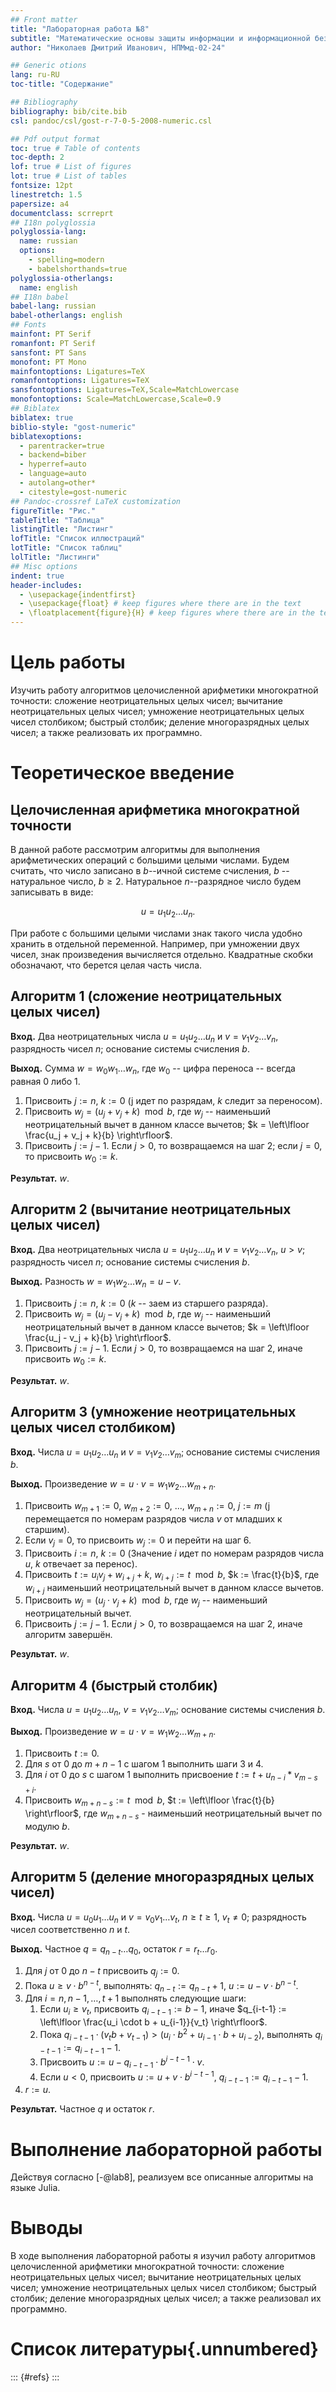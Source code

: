 ```yaml
---
## Front matter
title: "Лабораторная работа №8"
subtitle: "Математические основы защиты информации и информационной безопасности"
author: "Николаев Дмитрий Иванович, НПМмд-02-24"

## Generic otions
lang: ru-RU
toc-title: "Содержание"

## Bibliography
bibliography: bib/cite.bib
csl: pandoc/csl/gost-r-7-0-5-2008-numeric.csl

## Pdf output format
toc: true # Table of contents
toc-depth: 2
lof: true # List of figures
lot: true # List of tables
fontsize: 12pt
linestretch: 1.5
papersize: a4
documentclass: scrreprt
## I18n polyglossia
polyglossia-lang:
  name: russian
  options:
	- spelling=modern
	- babelshorthands=true
polyglossia-otherlangs:
  name: english
## I18n babel
babel-lang: russian
babel-otherlangs: english
## Fonts
mainfont: PT Serif
romanfont: PT Serif
sansfont: PT Sans
monofont: PT Mono
mainfontoptions: Ligatures=TeX
romanfontoptions: Ligatures=TeX
sansfontoptions: Ligatures=TeX,Scale=MatchLowercase
monofontoptions: Scale=MatchLowercase,Scale=0.9
## Biblatex
biblatex: true
biblio-style: "gost-numeric"
biblatexoptions:
  - parentracker=true
  - backend=biber
  - hyperref=auto
  - language=auto
  - autolang=other*
  - citestyle=gost-numeric
## Pandoc-crossref LaTeX customization
figureTitle: "Рис."
tableTitle: "Таблица"
listingTitle: "Листинг"
lofTitle: "Список иллюстраций"
lotTitle: "Список таблиц"
lolTitle: "Листинги"
## Misc options
indent: true
header-includes:
  - \usepackage{indentfirst}
  - \usepackage{float} # keep figures where there are in the text
  - \floatplacement{figure}{H} # keep figures where there are in the text
---
```


# Цель работы

Изучить работу алгоритмов целочисленной арифметики многократной точности: сложение неотрицательных целых чисел; вычитание неотрицательных целых чисел; умножение неотрицательных целых чисел столбиком; быстрый столбик; деление многоразрядных целых чисел; а также реализовать их программно.

# Теоретическое введение

## Целочисленная арифметика многократной точности

В данной работе рассмотрим алгоритмы для выполнения арифметических операций с большими целыми числами. Будем считать, что число записано в $b$--ичной системе счисления, $b$ -- натуральное число, $b \geq 2$. Натуральное $n$--разрядное число будем записывать в виде:

$$
u = u_1 u_{2} \dots u_n.
$$

При работе с большими целыми числами знак такого числа удобно хранить в отдельной переменной. Например, при умножении двух чисел, знак произведения вычисляется отдельно. Квадратные скобки обозначают, что берется целая часть числа.

## Алгоритм 1 (сложение неотрицательных целых чисел)

**Вход.** Два неотрицательных числа $u = u_1 u_{2} \dots u_n$ и $v = v_1 v_{2} \dots v_n$, разрядность чисел $n$; основание системы счисления $b$.

**Выход.** Сумма $w = w_0 w_{1} \dots w_n$, где $w_0$ -- цифра переноса -- всегда равная 0 либо 1.

1. Присвоить $j := n$, $k := 0$ (j идет по разрядам, $k$ следит за переносом).
2. Присвоить $w_j = (u_j + v_j + k) \mod b$, где $w_j$ -- наименьший неотрицательный вычет в данном классе вычетов; $k = \left\lfloor \frac{u_j + v_j + k}{b} \right\rfloor$.
3. Присвоить $j := j - 1$. Если $j > 0$, то возвращаемся на шаг 2; если $j = 0$, то присвоить $w_0 := k$.

**Результат.** $w$.

## Алгоритм 2 (вычитание неотрицательных целых чисел)

**Вход.** Два неотрицательных числа $u = u_1 u_{2} \dots u_n$ и $v = v_1 v_{2} \dots v_n$, $u > v$; разрядность чисел $n$; основание системы счисления $b$.

**Выход.** Разность $w = w_1 w_{2} \dots w_n = u - v$.

1. Присвоить $j := n$, $k := 0$ ($k$ -- заем из старшего разряда).
2. Присвоить $w_j = (u_j - v_j + k) \mod b$, где $w_j$ -- наименьший неотрицательный вычет в данном классе вычетов; $k = \left\lfloor \frac{u_j - v_j + k}{b} \right\rfloor$.
3. Присвоить $j := j - 1$. Если $j > 0$, то возвращаемся на шаг 2, иначе присвоить $w_0 := k$.

**Результат.** $w$.

## Алгоритм 3 (умножение неотрицательных целых чисел столбиком)

**Вход.** Числа $u = u_1 u_{2} \dots u_n$ и $v = v_1 v_{2} \dots v_m$; основание системы счисления $b$.

**Выход.** Произведение $w = u \cdot v = w_{1} w_{2} \dots w_{m+n}$.

1. Присвоить $w_{m+1} := 0$, $w_{m+2} := 0$, ..., $w_{m+n} := 0$, $j := m$ (j перемещается по номерам разрядов числа $v$ от младших к старшим).
2. Если $v_j = 0$, то присвоить $w_j := 0$ и перейти на шаг 6.
3. Присвоить $i := n$, $k := 0$ (Значение $i$ идет по номерам разрядов числа $u$, $k$ отвечает за перенос).
4. Присвоить $t := u_i v_j + w_{i+j} + k$, $w_{i + j} := t \mod b$, $k := \frac{t}{b}$, где $w_{i+j}$ наименьший неотрицательный вычет в данном классе вычетов.
5. Присвоить $w_j = (u_j \cdot v_j + k) \mod b$, где $w_j$ -- наименьший неотрицательный вычет.
6. Присвоить $j := j - 1$. Если $j > 0$, то возвращаемся на шаг 2, иначе алгоритм завершён.

**Результат.** $w$.

## Алгоритм 4 (быстрый столбик)

**Вход.** Числа $u = u_1 u_2 \dots u_n$, $v = v_1 v_2 \dots v_m$; основание системы счисления $b$.

**Выход.** Произведение $w = u \cdot v = w_1 w_2 \dots w_{m+n}$.

1. Присвоить $t := 0$.
2. Для $s$ от $0$ до $m+n-1$ с шагом 1 выполнить шаги 3 и 4.
3. Для $i$ от $0$ до $s$ с шагом 1 выполнить присвоение $t := t + u_{n-i}*v_{m-s+i}$.
4. Присвоить $w_{m+n-s} := t \mod b$, $t := \left\lfloor \frac{t}{b} \right\rfloor$, где $w_{m+n-s}$ - наименьший неотрицательный вычет по модулю $b$.

**Результат.** $w$.

## Алгоритм 5 (деление многоразрядных целых чисел)

**Вход.** Числа $u = u_0 u_{1} \dots u_n$ и $v = v_0 v_{1} \dots v_t$, $n \geq t \geq 1$, $v_t \neq 0$; разрядность чисел соответственно $n$ и $t$.

**Выход.** Частное $q = q_{n-t} \dots q_0$, остаток $r = r_t \dots r_0$.

1. Для $j$ от 0 до $n - t$ присвоить $q_j := 0$.
2. Пока $u \geq v \cdot b^{n-t}$, выполнять: $q_{n-t} := q_{n-t} + 1$, $u := u - v \cdot b^{n-t}$.
3. Для $i = n, n-1, \dots, t+1$ выполнять следующие шаги:
    1. Если $u_i \geq v_t$, присвоить $q_{i-t-1} := b - 1$, иначе $q_{i-t-1} := \left\lfloor \frac{u_i \cdot b + u_{i-1}}{v_t} \right\rfloor$.
    2. Пока $q_{i-t-1} \cdot (v_t b + v_{t-1}) > (u_i \cdot b^2 + u_{i-1} \cdot b + u_{i-2})$, выполнять $q_{i-t-1} := q_{i-t-1} - 1$.
    3. Присвоить $u := u - q_{i-t-1} \cdot b^{i-t-1} \cdot v$.
    4. Если $u < 0$, присвоить $u := u + v \cdot b^{i-t-1}$, $q_{i-t-1} := q_{i-t-1} - 1$.
4. $r := u$.

**Результат.** Частное $q$ и остаток $r$.

# Выполнение лабораторной работы

Действуя согласно [-@lab8], реализуем все описанные алгоритмы на языке Julia.

# Выводы

В ходе выполнения лабораторной работы я изучил работу алгоритмов целочисленной арифметики многократной точности: сложение неотрицательных целых чисел; вычитание неотрицательных целых чисел; умножение неотрицательных целых чисел столбиком; быстрый столбик; деление многоразрядных целых чисел; а также реализовал их программно.

# Список литературы{.unnumbered}

::: {#refs}
:::
